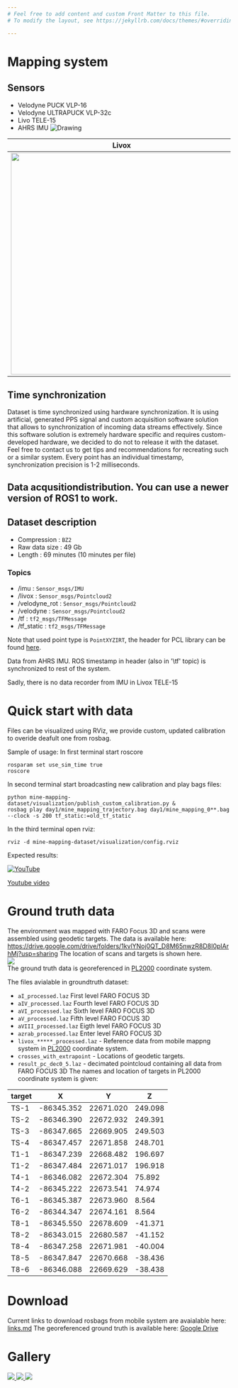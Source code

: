 ```yaml
---
# Feel free to add content and custom Front Matter to this file.
# To modify the layout, see https://jekyllrb.com/docs/themes/#overriding-theme-defaults

---
```


# Mapping system

## Sensors
 - Velodyne PUCK VLP-16 
 - Velodyne ULTRAPUCK VLP-32c
 - Livo TELE-15
 - AHRS IMU
![Drawing](/assets/drawing.svg)

| Livox | VLP32c | VLP16  | All |
| - | - | - | - |
| [ <img src="assets/livox_full.gif" height="500"/> ](assets/livox_full.gif) |  [<img src="assets/vpl32c.gif" height="500"/>](assets/vpl32c.gif)  | [ <img src="assets/rot.gif" height="500"/>  ](assets/rot.gif)  | [ <img src="assets/all3_lasers.gif" height="500"/>  ](assets/all3_lasers.gif)  | 

## Time synchronization

Dataset is time synchronized using hardware synchronization. 
It is using artificial, generated PPS signal and custom acquisition software solution that allows to synchronization of incoming data streams effectively. 
Since this software solution is extremely hardware specific and requires custom-developed hardware, we decided to do not to release it with the dataset.
Feel free to contact us to get tips and recommendations for recreating such or a similar system.
Every point has an individual timestamp, synchronization precision is 1-2 milliseconds.

## Data acqusitiondistribution. You can use a newer version of ROS1 to work.

## Dataset description

- Compression : `BZ2`
- Raw data size : 49 Gb
- Length : 69 minutes (10 minutes per file)

### Topics

- /imu : `Sensor_msgs/IMU` 
- /livox :
`Sensor_msgs/Pointcloud2`
- /velodyne_rot :
`Sensor_msgs/Pointcloud2`
- /velodyne :
`Sensor_msgs/Pointcloud2`
- /tf : `tf2_msgs/TFMessage`
- /tf_static : `tf2_msgs/TFMessage`


Note that used point type is `PointXYZIRT`, the header for PCL library can be found [here](https://github.com/michalpelka/mine_dataset_process_bag/blob/master/point_types.h).

Data from AHRS IMU. ROS timestamp in header (also in '\tf' topic) is synchronized to rest of the system.

Sadly, there is no data recorder from IMU in Livox TELE-15

# Quick start with data

Files can be visualized using RViz, we provide custom, updated calibration to overide deafult one from rosbag.

Sample of usage:
In first terminal start roscore
```
rosparam set use_sim_time true
roscore
```
In second terminal start broadcasting new calibration and play bags files:
```
python mine-mapping-dataset/visualization/publish_custom_calibration.py &
rosbag play day1/mine_mapping_trajectory.bag day1/mine_mapping_0**.bag --clock -s 200 tf_static:=old_tf_static
```
In the third terminal open rviz:
```
rviz -d mine-mapping-dataset/visualization/config.rviz
```
Expected results:

[![YouTube](https://img.youtube.com/vi/A6Is-ao9THQ/0.jpg)](https://www.youtube.com/watch?v=A6Is-ao9THQ "YouTube")

[Youtube video](https://www.youtube.com/watch?v=A6Is-ao9THQ)

# Ground truth data
The environment was mapped with FARO Focus 3D and scans were assembled using geodetic targets.
The data is available here: https://drive.google.com/drive/folders/1kvlYNoj0QT_D8M65nwzR8D8I0pIArhMj?usp=sharing
The location of scans and targets is shown here.  
[ ![](assets/all_3_small.png) ](assets/all_3.png)  
The ground truth data is georeferenced in [PL2000](https://epsg.io/2178) coordinate system. 

The files avialable in groundtruth dataset:
 - `aI_processed.laz` First level FARO FOCUS 3D
 - `aIV_processed.laz` Fourth level FARO FOCUS 3D
 - `aVI_processed.laz` Sixth level FARO FOCUS 3D
 - `aV_processed.laz` Fifth level FARO FOCUS 3D
 - `aVIII_processed.laz` Eigth level FARO FOCUS 3D
 - `azrab_processed.laz` Enter level FARO FOCUS 3D
 - `livox_*****_processed.laz` - Reference data from mobile mappng system in [PL2000](https://epsg.io/2178) coordinate system. 
 - `crosses_with_extrapoint` - Locations of geodetic targets.
 - `result_pc_dec0_5.laz` - decimated pointcloud containing all data from  FARO FOCUS 3D
The names and location of targets in PL2000 coordinate system is given:

|target| X | Y | Z                        |
|------|------------|-----------|---------|
| TS-1 | -86345.352 | 22671.020 | 249.098 |
| TS-2 | -86346.390 | 22672.932 | 249.391 |
| TS-3 | -86347.665 | 22669.905 | 249.503 |
| TS-4 | -86347.457 | 22671.858 | 248.701 |
| T1-1 | -86347.239 | 22668.482 | 196.697 |
| T1-2 | -86347.484 | 22671.017 | 196.918 |
| T4-1 | -86346.082 | 22672.304 | 75.892  |
| T4-2 | -86345.222 | 22673.541 | 74.974  |
| T6-1 | -86345.387 | 22673.960 | 8.564   |
| T6-2 | -86344.347 | 22674.161 | 8.564   |
| T8-1 | -86345.550 | 22678.609 | -41.371 |
| T8-2 | -86343.015 | 22680.587 | -41.152 |
| T8-4 | -86347.258 | 22671.981 | -40.004 |
| T8-5 | -86347.847 | 22670.668 | -38.436 |
| T8-6 | -86346.088 | 22669.629 | -38.438 |

# Download
Current links to download rosbags from mobile system are avaialable here: 
[links.md](https://github.com/michalpelka/mine-mapping-dataset/blob/gh-pages/docs/assets/links.md)
The georeferenced ground truth is available here:
[Google Drive](https://drive.google.com/drive/folders/1kvlYNoj0QT_D8M65nwzR8D8I0pIArhMj?usp=sharing)

# Gallery
[ ![](assets/photo1_small.jpg) ](assets/photo1.jpg)
[ ![](assets/photo2_small.jpg) ](assets/photo2.jpg)
[ ![](assets/photo3_small.jpg) ](assets/photo3.jpg)